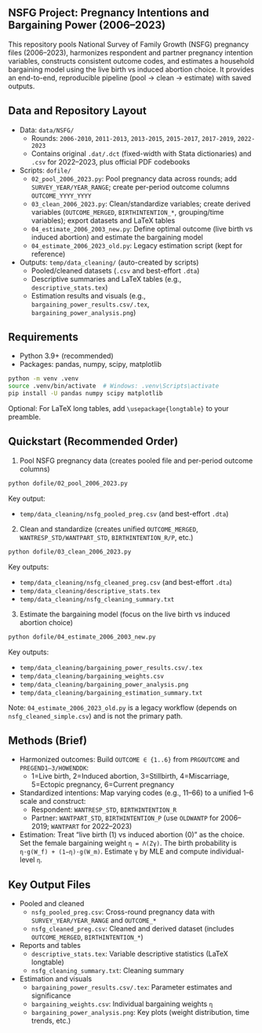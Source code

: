 ## NSFG Project: Pregnancy Intentions and Bargaining Power (2006–2023)

This repository pools National Survey of Family Growth (NSFG) pregnancy files (2006–2023), harmonizes respondent and partner pregnancy intention variables, constructs consistent outcome codes, and estimates a household bargaining model using the live birth vs induced abortion choice. It provides an end-to-end, reproducible pipeline (pool → clean → estimate) with saved outputs.

## Data and Repository Layout

- Data: `data/NSFG/`
  - Rounds: `2006-2010`, `2011-2013`, `2013-2015`, `2015-2017`, `2017-2019`, `2022-2023`
  - Contains original `.dat/.dct` (fixed-width with Stata dictionaries) and `.csv` for 2022–2023, plus official PDF codebooks
- Scripts: `dofile/`
  - `02_pool_2006_2023.py`: Pool pregnancy data across rounds; add `SURVEY_YEAR/YEAR_RANGE`; create per-period outcome columns `OUTCOME_YYYY_YYYY`
  - `03_clean_2006_2023.py`: Clean/standardize variables; create derived variables (`OUTCOME_MERGED`, `BIRTHINTENTION_*`, grouping/time variables); export datasets and LaTeX tables
  - `04_estimate_2006_2003_new.py`: Define optimal outcome (live birth vs induced abortion) and estimate the bargaining model
  - `04_estimate_2006_2023_old.py`: Legacy estimation script (kept for reference)
- Outputs: `temp/data_cleaning/` (auto-created by scripts)
  - Pooled/cleaned datasets (`.csv` and best-effort `.dta`)
  - Descriptive summaries and LaTeX tables (e.g., `descriptive_stats.tex`)
  - Estimation results and visuals (e.g., `bargaining_power_results.csv/.tex`, `bargaining_power_analysis.png`)

## Requirements

- Python 3.9+ (recommended)
- Packages: pandas, numpy, scipy, matplotlib

```bash
python -m venv .venv
source .venv/bin/activate  # Windows: .venv\Scripts\activate
pip install -U pandas numpy scipy matplotlib
```

Optional: For LaTeX long tables, add `\usepackage{longtable}` to your preamble.

## Quickstart (Recommended Order)

1) Pool NSFG pregnancy data (creates pooled file and per-period outcome columns)

```bash
python dofile/02_pool_2006_2023.py
```

Key output:
- `temp/data_cleaning/nsfg_pooled_preg.csv` (and best-effort `.dta`)

2) Clean and standardize (creates unified `OUTCOME_MERGED`, `WANTRESP_STD/WANTPART_STD`, `BIRTHINTENTION_R/P`, etc.)

```bash
python dofile/03_clean_2006_2023.py
```

Key outputs:
- `temp/data_cleaning/nsfg_cleaned_preg.csv` (and best-effort `.dta`)
- `temp/data_cleaning/descriptive_stats.tex`
- `temp/data_cleaning/nsfg_cleaning_summary.txt`

3) Estimate the bargaining model (focus on the live birth vs induced abortion choice)

```bash
python dofile/04_estimate_2006_2003_new.py
```

Key outputs:
- `temp/data_cleaning/bargaining_power_results.csv/.tex`
- `temp/data_cleaning/bargaining_weights.csv`
- `temp/data_cleaning/bargaining_power_analysis.png`
- `temp/data_cleaning/bargaining_estimation_summary.txt`

Note: `04_estimate_2006_2023_old.py` is a legacy workflow (depends on `nsfg_cleaned_simple.csv`) and is not the primary path.

## Methods (Brief)

- Harmonized outcomes: Build `OUTCOME ∈ {1..6}` from `PRGOUTCOME` and `PREGEND1–3/HOWENDDK`:
  - 1=Live birth, 2=Induced abortion, 3=Stillbirth, 4=Miscarriage, 5=Ectopic pregnancy, 6=Current pregnancy
- Standardized intentions: Map varying codes (e.g., 11–66) to a unified 1–6 scale and construct:
  - Respondent: `WANTRESP_STD`, `BIRTHINTENTION_R`
  - Partner: `WANTPART_STD`, `BIRTHINTENTION_P` (use `OLDWANTP` for 2006–2019; `WANTPART` for 2022–2023)
- Estimation: Treat “live birth (1) vs induced abortion (0)” as the choice. Set the female bargaining weight `η = Λ(Zγ)`. The birth probability is `η·g(W_f) + (1−η)·g(W_m)`. Estimate `γ` by MLE and compute individual-level `η`.

## Key Output Files

- Pooled and cleaned
  - `nsfg_pooled_preg.csv`: Cross-round pregnancy data with `SURVEY_YEAR/YEAR_RANGE` and `OUTCOME_*`
  - `nsfg_cleaned_preg.csv`: Cleaned and derived dataset (includes `OUTCOME_MERGED`, `BIRTHINTENTION_*`)
- Reports and tables
  - `descriptive_stats.tex`: Variable descriptive statistics (LaTeX longtable)
  - `nsfg_cleaning_summary.txt`: Cleaning summary
- Estimation and visuals
  - `bargaining_power_results.csv/.tex`: Parameter estimates and significance
  - `bargaining_weights.csv`: Individual bargaining weights `η`
  - `bargaining_power_analysis.png`: Key plots (weight distribution, time trends, etc.)


